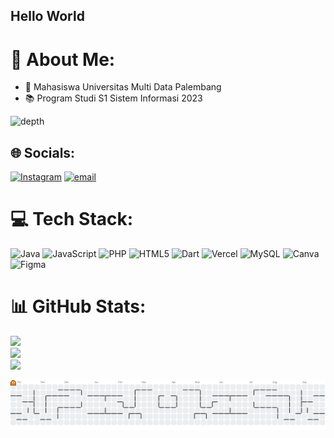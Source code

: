 ## Hello World

# 💫 About Me:
- 🏫 Mahasiswa Universitas Multi Data Palembang
- 📚  Program Studi S1 Sistem Informasi 2023

![depth](gif/bochi.gif)


## 🌐 Socials:
[![Instagram](https://img.shields.io/badge/Instagram-%23E4405F.svg?logo=Instagram&logoColor=white)](https://instagram.com/rafael_eh_) [![email](https://img.shields.io/badge/Email-D14836?logo=gmail&logoColor=white)](mailto:rafaelebenhard38@gmail.com)

# 💻 Tech Stack:
![Java](https://img.shields.io/badge/java-%23ED8B00.svg?style=for-the-badge&logo=openjdk&logoColor=white) ![JavaScript](https://img.shields.io/badge/javascript-%23323330.svg?style=for-the-badge&logo=javascript&logoColor=%23F7DF1E) ![PHP](https://img.shields.io/badge/php-%23777BB4.svg?style=for-the-badge&logo=php&logoColor=white) ![HTML5](https://img.shields.io/badge/html5-%23E34F26.svg?style=for-the-badge&logo=html5&logoColor=white) ![Dart](https://img.shields.io/badge/dart-%230175C2.svg?style=for-the-badge&logo=dart&logoColor=white) ![Vercel](https://img.shields.io/badge/vercel-%23000000.svg?style=for-the-badge&logo=vercel&logoColor=white) ![MySQL](https://img.shields.io/badge/mysql-4479A1.svg?style=for-the-badge&logo=mysql&logoColor=white) ![Canva](https://img.shields.io/badge/Canva-%2300C4CC.svg?style=for-the-badge&logo=Canva&logoColor=white) ![Figma](https://img.shields.io/badge/figma-%23F24E1E.svg?style=for-the-badge&logo=figma&logoColor=white)
# 📊 GitHub Stats:
![](https://github-readme-stats.vercel.app/api?username=RafaelEbenHart&theme=dark&hide_border=false&include_all_commits=false&count_private=false)<br/>
![](https://nirzak-streak-stats.vercel.app/?user=RafaelEbenHart&theme=dark&hide_border=false)<br/>
![](https://github-readme-stats.vercel.app/api/top-langs/?username=RafaelEbenHart&theme=dark&hide_border=false&include_all_commits=false&count_private=false&layout=compact)

<picture>
  <source media="(prefers-color-scheme: dark)" srcset="https://raw.githubusercontent.com/RafaelEbenHart/RafaelEbenHart/output/pacman-contribution-graph-dark.svg">
  <source media="(prefers-color-scheme: light)" srcset="https://raw.githubusercontent.com/RafaelEbenHart/RafaelEbenHart/output/pacman-contribution-graph.svg">
  <img alt="pacman contribution graph" src="https://raw.githubusercontent.com/RafaelEbenHart/RafaelEbenHart/output/pacman-contribution-graph.svg">
</picture>

###